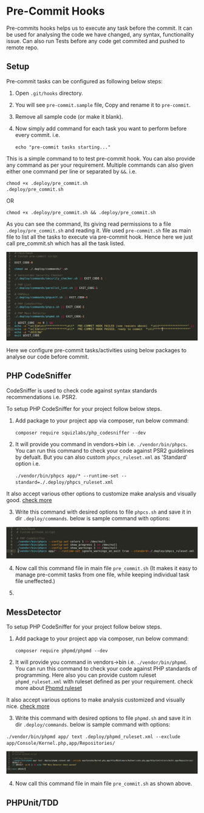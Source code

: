 # Pre-Commit Hooks
Pre-commits hooks helps us to execute any task before the commit. It can be used for analysing the code we have changed, any syntax, functionality issue. Can also run Tests before any code get commited and pushed to remote repo.

## Setup

Pre-commit tasks can be configured as following below steps:
1. Open `.git/hooks` directory.
2. You will see `pre-commit.sample` file, Copy and rename it to `pre-commit`.
3. Remove all sample code (or make it blank).
4. Now simply add command for each task you want to perform before every commit. i.e.

    `echo "pre-commit tasks starting..."`

This is a simple command to to test pre-commit hook. You can also provide any command as per your requirement. Multiple commands can also given either one command per line or separated by ` && `. 
i.e.

    chmod +x .deploy/pre_commit.sh
    .deploy/pre_commit.sh

OR
    
    chmod +x .deploy/pre_commit.sh && .deploy/pre_commit.sh

As you can see the command, Its giving read permissions to a file `.deploy/pre_commit.sh` and reading it.
We used `pre-commit.sh` file as main file to list all the tasks to execute via pre-commit hook.
Hence here we just call pre_commit.sh which has all the task listed.

![picture alt](img/pre-commit-sh.png "Main pre commit command file")

Here we configure pre-commit tasks/activities using below packages to analyse our code before commit.

## PHP CodeSniffer
CodeSniffer is used to check code against syntax standards recommendations i.e. PSR2.

To setup PHP CodeSniffer for your project follow below steps.

1. Add package to your project app via composer, run below command:

    `composer require squizlabs/php_codesniffer --dev`

2. It will provide you command in vendors->bin i.e. `./vendor/bin/phpcs`. You can run this command to check your code against PSR2 guidelines by defualt. But you can also custom `phpcs_ruleset.xml` as 'Standard' option i.e.
    
    `./vendor/bin/phpcs app/* --runtime-set --standard=./.deploy/phpcs_ruleset.xml`

It also accept various other options to customize make analysis and visually good. [check more](https://github.com/squizlabs/PHP_CodeSniffer/wiki/Usage)

3. Write this command with desired options to file `phpcs.sh`  and save it in dir `.deploy/commands`. below is sample command with options:

![picture alt](img/pre-commit-phpcs.png "PHP Codesniffer commands")

4. Now call this command file in main file `pre_commit.sh` (It makes it easy to manage pre-commit tasks from one file, while keeping individual task file uneffected.)

5.   

## MessDetector

To setup PHP CodeSniffer for your project follow below steps.

1. Add package to your project app via composer, run below command:

    `composer require phpmd/phpmd --dev`

2. It will provide you command in vendors->bin i.e. `./vendor/bin/phpmd`. You can run this command to check your code against PHP standards of programming.
Here also you can provide custom ruleset `phpmd_ruleset.xml` with ruleset defined as per your requirement. check more about [Phpmd ruleset](https://phpmd.org/documentation/creating-a-ruleset.html)

It also accept various options to make analysis customized and visually nice. [check more](https://github.com/phpmd/phpmd#command-line-usage) 

3. Write this command with desired options to file `phpmd.sh`  and save it in dir `.deploy/commands`. below is sample command with options:

`./vendor/bin/phpmd app/ text .deploy/phpmd_ruleset.xml --exclude app/Console/Kernel.php,app/Repositories/`

![picture alt](img/pre-commit-phpmd.png "PHP Messdetector commands")

4. Now call this command file in main file `pre_commit.sh` as shown above.

## PHPUnit/TDD